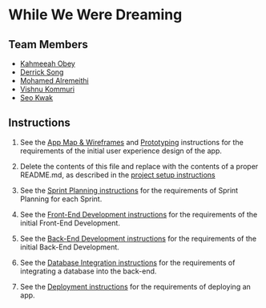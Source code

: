 # While We Were Dreaming

## Team Members

* [Kahmeeah Obey](https://github.com/kahmeeah)
* [Derrick Song](https://github.com/Songdddd)
* [Mohamed Alremeithi](https://github.com/Mohamed-Alremeithi)
* [Vishnu Kommuri](https://github.com/vishnukommuri326)
* [Seo Kwak](https://github.com/seokwak)



## Instructions

1. See the [App Map & Wireframes](instructions-0a-app-map-wireframes.md) and [Prototyping](./instructions-0b-prototyping.md) instructions for the requirements of the initial user experience design of the app.

1. Delete the contents of this file and replace with the contents of a proper README.md, as described in the [project setup instructions](./instructions-0c-project-setup.md)

1. See the [Sprint Planning instructions](instructions-0d-sprint-planning.md) for the requirements of Sprint Planning for each Sprint.

1. See the [Front-End Development instructions](./instructions-1-front-end.md) for the requirements of the initial Front-End Development.

1. See the [Back-End Development instructions](./instructions-2-back-end.md) for the requirements of the initial Back-End Development.

1. See the [Database Integration instructions](./instructions-3-database.md) for the requirements of integrating a database into the back-end.

1. See the [Deployment instructions](./instructions-4-deployment.md) for the requirements of deploying an app.

